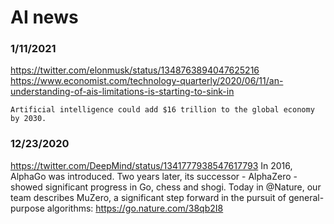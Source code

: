 # AI news


### 1/11/2021
https://twitter.com/elonmusk/status/1348763894047625216
https://www.economist.com/technology-quarterly/2020/06/11/an-understanding-of-ais-limitations-is-starting-to-sink-in
```
Artificial intelligence could add $16 trillion to the global economy by 2030.
```


### 12/23/2020
https://twitter.com/DeepMind/status/1341777938547617793
In 2016, AlphaGo was introduced. Two years later, its successor - AlphaZero - showed significant progress in Go, chess and shogi. Today in @Nature, our team describes MuZero, a significant step forward in the pursuit of general-purpose algorithms: https://go.nature.com/38qb2I8
